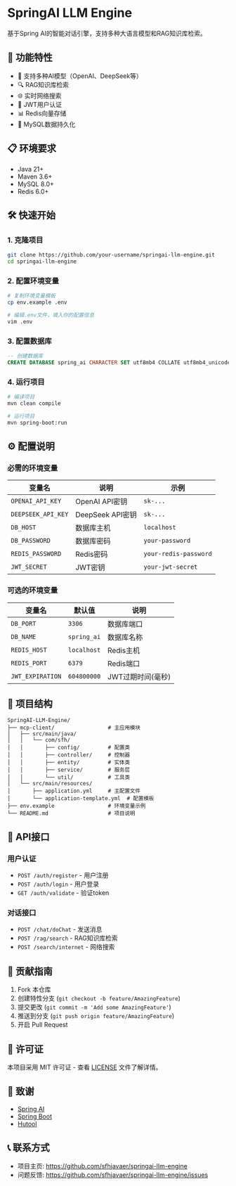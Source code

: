 # SpringAI LLM Engine

基于Spring AI的智能对话引擎，支持多种大语言模型和RAG知识库检索。

## 🚀 功能特性

- 🤖 支持多种AI模型（OpenAI、DeepSeek等）
- 🔍 RAG知识库检索
- 🌐 实时网络搜索
- 🔐 JWT用户认证
- 📊 Redis向量存储
- 💾 MySQL数据持久化

## 📋 环境要求

- Java 21+
- Maven 3.6+
- MySQL 8.0+
- Redis 6.0+

## 🛠️ 快速开始

### 1. 克隆项目
```bash
git clone https://github.com/your-username/springai-llm-engine.git
cd springai-llm-engine
```

### 2. 配置环境变量
```bash
# 复制环境变量模板
cp env.example .env

# 编辑.env文件，填入你的配置信息
vim .env
```

### 3. 配置数据库
```sql
-- 创建数据库
CREATE DATABASE spring_ai CHARACTER SET utf8mb4 COLLATE utf8mb4_unicode_ci;
```

### 4. 运行项目
```bash
# 编译项目
mvn clean compile

# 运行项目
mvn spring-boot:run
```

## ⚙️ 配置说明

### 必需的环境变量

| 变量名 | 说明 | 示例 |
|--------|------|------|
| `OPENAI_API_KEY` | OpenAI API密钥 | `sk-...` |
| `DEEPSEEK_API_KEY` | DeepSeek API密钥 | `sk-...` |
| `DB_HOST` | 数据库主机 | `localhost` |
| `DB_PASSWORD` | 数据库密码 | `your-password` |
| `REDIS_PASSWORD` | Redis密码 | `your-redis-password` |
| `JWT_SECRET` | JWT密钥 | `your-jwt-secret` |

### 可选的环境变量

| 变量名 | 默认值 | 说明 |
|--------|--------|------|
| `DB_PORT` | `3306` | 数据库端口 |
| `DB_NAME` | `spring_ai` | 数据库名称 |
| `REDIS_HOST` | `localhost` | Redis主机 |
| `REDIS_PORT` | `6379` | Redis端口 |
| `JWT_EXPIRATION` | `604800000` | JWT过期时间(毫秒) |

## 📁 项目结构

```
SpringAI-LLM-Engine/
├── mcp-client/                 # 主应用模块
│   ├── src/main/java/
│   │   └── com/sfh/
│   │       ├── config/         # 配置类
│   │       ├── controller/     # 控制器
│   │       ├── entity/         # 实体类
│   │       ├── service/        # 服务层
│   │       └── util/           # 工具类
│   └── src/main/resources/
│       ├── application.yml     # 主配置文件
│       └── application-template.yml  # 配置模板
├── env.example                 # 环境变量示例
└── README.md                   # 项目说明
```

## 🔧 API接口

### 用户认证
- `POST /auth/register` - 用户注册
- `POST /auth/login` - 用户登录
- `GET /auth/validate` - 验证token

### 对话接口
- `POST /chat/doChat` - 发送消息
- `POST /rag/search` - RAG知识库检索
- `POST /search/internet` - 网络搜索

## 🤝 贡献指南

1. Fork 本仓库
2. 创建特性分支 (`git checkout -b feature/AmazingFeature`)
3. 提交更改 (`git commit -m 'Add some AmazingFeature'`)
4. 推送到分支 (`git push origin feature/AmazingFeature`)
5. 开启 Pull Request

## 📄 许可证

本项目采用 MIT 许可证 - 查看 [LICENSE](LICENSE) 文件了解详情。

## 🙏 致谢

- [Spring AI](https://spring.io/projects/spring-ai)
- [Spring Boot](https://spring.io/projects/spring-boot)
- [Hutool](https://hutool.cn/)

## 📞 联系方式

- 项目主页: https://github.com/sfhjavaer/springai-llm-engine
- 问题反馈: https://github.com/sfhjavaer/springai-llm-engine/issues
